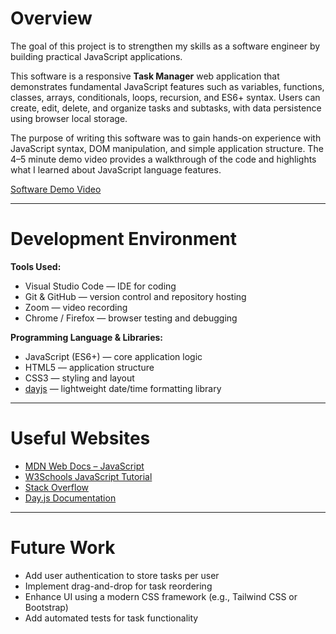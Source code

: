 # Overview

The goal of this project is to strengthen my skills as a software engineer by building practical JavaScript applications. 

This software is a responsive **Task Manager** web application that demonstrates fundamental JavaScript features such as variables, functions, classes, arrays, conditionals, loops, recursion, and ES6+ syntax. Users can create, edit, delete, and organize tasks and subtasks, with data persistence using browser local storage.

The purpose of writing this software was to gain hands-on experience with JavaScript syntax, DOM manipulation, and simple application structure. The 4–5 minute demo video provides a walkthrough of the code and highlights what I learned about JavaScript language features.

[Software Demo Video](https://youtu.be/JznZXi2cWKo)

---

# Development Environment

**Tools Used:**  
- Visual Studio Code — IDE for coding  
- Git & GitHub — version control and repository hosting  
- Zoom — video recording  
- Chrome / Firefox — browser testing and debugging

**Programming Language & Libraries:**  
- JavaScript (ES6+) — core application logic  
- HTML5 — application structure  
- CSS3 — styling and layout  
- [dayjs](https://day.js.org/) — lightweight date/time formatting library  

---

# Useful Websites

- [MDN Web Docs – JavaScript](https://developer.mozilla.org/en-US/docs/Web/JavaScript)  
- [W3Schools JavaScript Tutorial](https://www.w3schools.com/js/)  
- [Stack Overflow](https://stackoverflow.com/)  
- [Day.js Documentation](https://day.js.org/)  

---

# Future Work

- Add user authentication to store tasks per user  
- Implement drag-and-drop for task reordering  
- Enhance UI using a modern CSS framework (e.g., Tailwind CSS or Bootstrap)  
- Add automated tests for task functionality  
